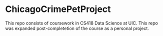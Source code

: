# ChicagoCrimePetProject

This repo consists of coursework in CS418 Data Science at UIC. This repo was expanded post-completetion of the course as a personal project.
